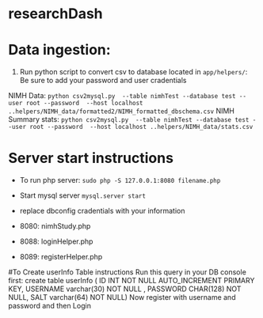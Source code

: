 # researchDash


# Data ingestion:
1) Run python script to convert csv to database located in `app/helpers/`:
Be sure to add your password and user cradentials

NIMH Data:
`python csv2mysql.py  --table nimhTest --database test --user root --password  --host localhost ..helpers/NIMH_data/formatted2/NIMH_formatted_dbschema.csv`
NIMH Summary stats:
`python csv2mysql.py  --table nimhTest --database test --user root --password  --host localhost ..helpers/NIMH_data/stats.csv`

# Server start instructions
- To run php server: `sudo php -S 127.0.0.1:8080 filename.php`
- Start mysql server `mysql.server start`
- replace dbconfig cradentials with your information

- 8080: nimhStudy.php
- 8088: loginHelper.php
- 8089: registerHelper.php

#To Create userInfo Table instructions
Run this query in your DB console first:
create table userInfo ( ID INT NOT NULL AUTO_INCREMENT PRIMARY KEY, USERNAME varchar(30) NOT NULL , PASSWORD CHAR(128) NOT NULL, SALT varchar(64) NOT NULL)
Now register with username and password and then Login

